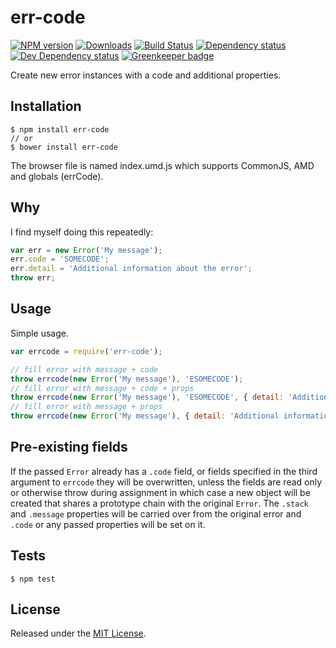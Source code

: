 # err-code

[![NPM version][npm-image]][npm-url] [![Downloads][downloads-image]][npm-url] [![Build Status][travis-image]][travis-url] [![Dependency status][david-dm-image]][david-dm-url] [![Dev Dependency status][david-dm-dev-image]][david-dm-dev-url] [![Greenkeeper badge][greenkeeper-image]][greenkeeper-url]

[npm-url]:https://npmjs.org/package/err-code
[downloads-image]:http://img.shields.io/npm/dm/err-code.svg
[npm-image]:http://img.shields.io/npm/v/err-code.svg
[travis-url]:https://travis-ci.org/IndigoUnited/js-err-code
[travis-image]:http://img.shields.io/travis/IndigoUnited/js-err-code/master.svg
[david-dm-url]:https://david-dm.org/IndigoUnited/js-err-code
[david-dm-image]:https://img.shields.io/david/IndigoUnited/js-err-code.svg
[david-dm-dev-url]:https://david-dm.org/IndigoUnited/js-err-code?type=dev
[david-dm-dev-image]:https://img.shields.io/david/dev/IndigoUnited/js-err-code.svg
[greenkeeper-image]:https://badges.greenkeeper.io/IndigoUnited/js-err-code.svg
[greenkeeper-url]:https://greenkeeper.io/

Create new error instances with a code and additional properties.


## Installation

```console
$ npm install err-code
// or
$ bower install err-code
```

The browser file is named index.umd.js which supports CommonJS, AMD and globals (errCode).


## Why

I find myself doing this repeatedly:

```js
var err = new Error('My message');
err.code = 'SOMECODE';
err.detail = 'Additional information about the error';
throw err;
```


## Usage

Simple usage.

```js
var errcode = require('err-code');

// fill error with message + code
throw errcode(new Error('My message'), 'ESOMECODE');
// fill error with message + code + props
throw errcode(new Error('My message'), 'ESOMECODE', { detail: 'Additional information about the error' });
// fill error with message + props
throw errcode(new Error('My message'), { detail: 'Additional information about the error' });
```

## Pre-existing fields

If the passed `Error` already has a `.code` field, or fields specified in the third argument to `errcode` they will be overwritten, unless the fields are read only or otherwise throw during assignment in which case a new object will be created that shares a prototype chain with the original `Error`. The `.stack` and `.message` properties will be carried over from the original error and `.code` or any passed properties will be set on it.


## Tests

`$ npm test`


## License

Released under the [MIT License](http://www.opensource.org/licenses/mit-license.php).
